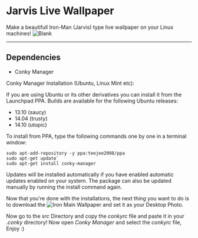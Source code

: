 # Jarvis Live Wallpaper
Make a beautifull Iron-Man (Jarvis) type live wallpaper on your Linux machines!
![Blank](https://raw.githubusercontent.com/naumanafsar/jarvis-live-wallpaper/master/imgs/screenshot.png)

-------------
## Dependencies

- Conky Manager

Conky Manager Installation (Ubuntu, Linux Mint etc):

If you are using Ubuntu or its other derivatives you can install it from the Launchpad PPA. Builds are available for the following Ubuntu releases:
- 13.10 (saucy)
- 14.04 (trusty)
- 14.10 (utopic)

To install from PPA, type the following commands one by one in a terminal window:
```
sudo apt-add-repository -y ppa:teejee2008/ppa
sudo apt-get update`
sudo apt-get install conky-manager
```

Updates will be installed automatically if you have enabled automatic updates enabled on your system. The package can also be updated manually by running the install command again.

Now that you're done with the installations, the next thing you want to do is to download the ![Iron Main Wallpaper](https://raw.githubusercontent.com/naumanafsar/jarvis-live-wallpaper/master/imgs/iron-man.jpg) and set it as your Desktop Photo.

Now go to the *src* Directory and copy the *conkyrc* file and paste it in your *.conky* directory!
Now open *Conky Manager* and select the *conkyrc* file, Enjoy :)
